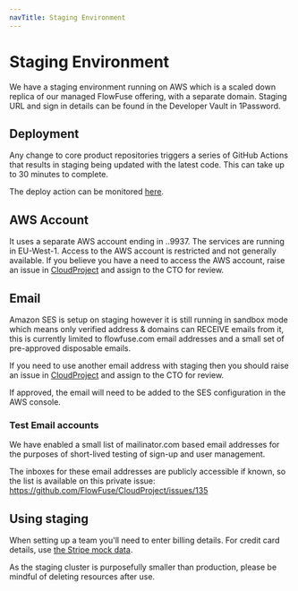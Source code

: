 ```yaml
---
navTitle: Staging Environment
---
```


# Staging Environment

We have a staging environment running on AWS which is a scaled down replica of
our managed FlowFuse offering, with a separate domain. Staging URL and sign in
details can be found in the Developer Vault in 1Password.

## Deployment

Any change to core product repositories triggers a series of GitHub Actions that results
in staging being updated with the latest code. This can take up to 30 minutes to complete.

The deploy action can be monitored [here](https://github.com/FlowFuse/helm/actions/workflows/flowforge-container.yml).


## AWS Account

It uses a separate AWS account ending in ..9937. The services are running in EU-West-1.
Access to the AWS account is restricted and not generally available. If you believe
you have a need to access the AWS account, raise an issue in [CloudProject](https://github.com/FlowFuse/CloudProject)
and assign to the CTO for review.

## Email

Amazon SES is setup on staging however it is still running in sandbox mode which means only verified address & domains can RECEIVE emails from it, this is currently limited to flowfuse.com email addresses and a small set of pre-approved disposable emails.

If you need to use another email address with staging then you should raise an issue 
in [CloudProject](https://github.com/FlowFuse/CloudProject) and assign to the CTO for review.

If approved, the email will need to be added to the SES configuration in the AWS console.

### Test Email accounts

We have enabled a small list of mailinator.com based email addresses for the purposes
of short-lived testing of sign-up and user management.

The inboxes for these email addresses are publicly accessible if known, so the list
is available on this private issue: https://github.com/FlowFuse/CloudProject/issues/135

## Using staging

When setting up a team you'll need to enter billing details. For credit card
details, use [the Stripe mock data](https://stripe.com/docs/testing#testing-interactively).

As the staging cluster is purposefully smaller than production, please be mindful of deleting
resources after use.